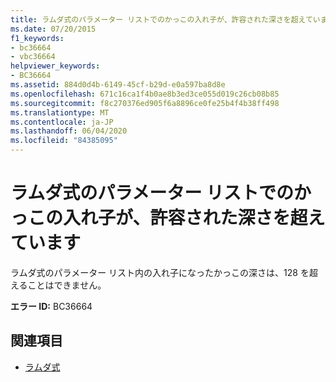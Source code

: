 ```yaml
---
title: ラムダ式のパラメーター リストでのかっこの入れ子が、許容された深さを超えています
ms.date: 07/20/2015
f1_keywords:
- bc36664
- vbc36664
helpviewer_keywords:
- BC36664
ms.assetid: 884d0d4b-6149-45cf-b29d-e0a597ba8d8e
ms.openlocfilehash: 671c16ca1f4b0ae8b3ed3ce055d019c26cb08b85
ms.sourcegitcommit: f8c270376ed905f6a8896ce0fe25b4f4b38ff498
ms.translationtype: MT
ms.contentlocale: ja-JP
ms.lasthandoff: 06/04/2020
ms.locfileid: "84385095"
---
```

# <a name="nesting-of-parentheses-in-lambda-expressions-parameter-list-exceeds-maximum-allowable-depth"></a>ラムダ式のパラメーター リストでのかっこの入れ子が、許容された深さを超えています
ラムダ式のパラメーター リスト内の入れ子になったかっこの深さは、128 を超えることはできません。  
  
 **エラー ID:** BC36664  
  
## <a name="see-also"></a>関連項目

- [ラムダ式](../programming-guide/language-features/procedures/lambda-expressions.md)
